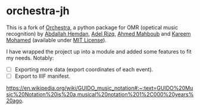 # orchestra-jh

This is a fork of [Orchestra](https://github.com/AbdallahHemdan/Orchestra), a python package for OMR (opetical music recognition) by [Abdallah Hemdan](https://github.com/AbdallahHemdan), [Adel Rizq](https://github.com/AdelRizq), [Ahmed Mahboub](https://github.com/Mahboub99) and [
Kareem Mohamed](https://github.com/kareem3m) (available under [MIT License](https://github.com/AbdallahHemdan/Orchestra/blob/master/LICENSE)).

I have wrapped the project up into a module and added some features to fit my needs. Notably:

- [ ] Exporting more data (export coordinates of each event).
- [ ] Export to IIIF manifest.

https://en.wikipedia.org/wiki/GUIDO_music_notation#:~:text=GUIDO%20Music%20Notation%20is%20a,musical%20notation%201%2C000%20years%20ago.